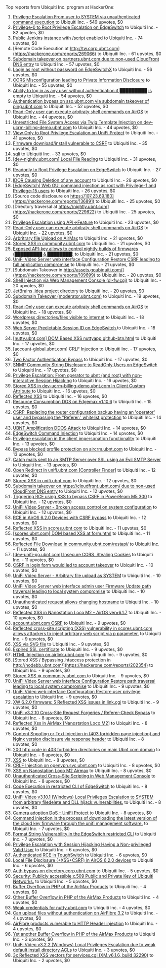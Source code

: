 Top reports from Ubiquiti Inc. program at HackerOne:

1. [Privilege Escalation From user to SYSTEM via unauthenticated command execution ](https://hackerone.com/reports/544928) to Ubiquiti Inc. - 549 upvotes, $0
2. [Privilege-0 to Root Privilege Escalation on EdgeSwitch](https://hackerone.com/reports/511025) to Ubiquiti Inc. - 82 upvotes, $0
3. [Public Jenkins instance with /script enabled](https://hackerone.com/reports/403402) to Ubiquiti Inc. - 74 upvotes, $0
4. [Remote Code Execution at http://tw.corp.ubnt.com](https://hackerone.com/reports/269066) to Ubiquiti Inc. - 61 upvotes, $0
5. [Subdomain takeover on partners.ubnt.com due to non-used CloudFront DNS entry](https://hackerone.com/reports/145224) to Ubiquiti Inc. - 57 upvotes, $0
6. [Login as root without password on EdgeSwitchX](https://hackerone.com/reports/512958) to Ubiquiti Inc. - 56 upvotes, $0
7. [CORS Misconfiguration leading to Private Information Disclosure](https://hackerone.com/reports/430249) to Ubiquiti Inc. - 55 upvotes, $0
8. [Ability to log in as any user without authentication if █████████ is empty](https://hackerone.com/reports/215053) to Ubiquiti Inc. - 54 upvotes, $0
9. [Authentication bypass on sso.ubnt.com via subdomain takeover of ping.ubnt.com](https://hackerone.com/reports/172137) to Ubiquiti Inc. - 52 upvotes, $0
10. [Read-Only user can execute arbitraty shell commands on AirOS](https://hackerone.com/reports/139398) to Ubiquiti Inc. - 44 upvotes, $0
11. [Unrestricted File System Access via Twig Template Injection on dev-ucrm-billing-demo.ubnt.com](https://hackerone.com/reports/301406) to Ubiquiti Inc. - 44 upvotes, $0
12. [View Only to Root Privilege Escalation on UniFi Protect](https://hackerone.com/reports/825764) to Ubiquiti Inc. - 41 upvotes, $0
13. [Firmware download/install vulnerable to CSRF](https://hackerone.com/reports/323852) to Ubiquiti Inc. - 35 upvotes, $0
14. [sqli](https://hackerone.com/reports/207695) to Ubiquiti Inc. - 33 upvotes, $0
15. [[dev-nightly.ubnt.com] Local File Reading](https://hackerone.com/reports/260420) to Ubiquiti Inc. - 31 upvotes, $0
16. [Readonly to Root Privilege Escalation on EdgeSwitch](https://hackerone.com/reports/796414) to Ubiquiti Inc. - 27 upvotes, $0
17. [IDOR Causing Deletion of any account](https://hackerone.com/reports/156537) to Ubiquiti Inc. - 26 upvotes, $0
18. [[EdgeSwitch] Web GUI command injection as root with Privilege-1 and Privilege-15 users](https://hackerone.com/reports/197958) to Ubiquiti Inc. - 26 upvotes, $0
19. [Source code disclosure on https://107.23.69.180](https://hackerone.com/reports/136891) to Ubiquiti Inc. - 25 upvotes, $0
20. [Directory traversal at https://nightly.ubnt.com](https://hackerone.com/reports/229622) to Ubiquiti Inc. - 25 upvotes, $0
21. [Privilege Escalation using API-\>Feature](https://hackerone.com/reports/239719) to Ubiquiti Inc. - 23 upvotes, $0
22. [Read-Only user can execute arbitraty shell commands on AirOS](https://hackerone.com/reports/128750) to Ubiquiti Inc. - 22 upvotes, $0
23. [Arbritrary file Upload on AirMax](https://hackerone.com/reports/73480) to Ubiquiti Inc. - 21 upvotes, $0
24. [Stored XSS in community.ubnt.com](https://hackerone.com/reports/179164) to Ubiquiti Inc. - 21 upvotes, $0
25. [Exposed API-key allows to control nightly builds of firmwares (█████████ & ████████)](https://hackerone.com/reports/179986) to Ubiquiti Inc. - 21 upvotes, $0
26. [UniFi Video Server web interface Configuration Restore CSRF leading to full application compromise](https://hackerone.com/reports/329749) to Ubiquiti Inc. - 21 upvotes, $0
27. [Subdomain Takeover in http://assets.goubiquiti.com/](https://hackerone.com/reports/109699) to Ubiquiti Inc. - 20 upvotes, $0
28. [Shell Injection via Web Management Console (dl-fw.cgi)](https://hackerone.com/reports/121940) to Ubiquiti Inc. - 20 upvotes, $0
29. [JetBrains .idea project directory](https://hackerone.com/reports/80990) to Ubiquiti Inc. - 20 upvotes, $0
30. [Subdomain Takeover (moderator.ubnt.com)](https://hackerone.com/reports/181665) to Ubiquiti Inc. - 19 upvotes, $0
31. [Read-Only user can execute arbitraty shell commands on AirOS](https://hackerone.com/reports/119317) to Ubiquiti Inc. - 18 upvotes, $0
32. [Wordpress directories/files visible to internet](https://hackerone.com/reports/201984) to Ubiquiti Inc. - 18 upvotes, $0
33. [Web Server Predictable Session ID on EdgeSwitch ](https://hackerone.com/reports/774393) to Ubiquiti Inc. - 18 upvotes, $0
34. [[nutty.ubnt.com] DOM Based XSS nuttyapp github-btn.html](https://hackerone.com/reports/200753) to Ubiquiti Inc. - 17 upvotes, $0
35. [[account-global.ubnt.com] CRLF Injection](https://hackerone.com/reports/145128) to Ubiquiti Inc. - 17 upvotes, $0
36. [Two Factor Authentication Bypass](https://hackerone.com/reports/350288) to Ubiquiti Inc. - 17 upvotes, $0
37. [SNMP Community String Disclosure to ReadOnly Users on EdgeSwitch](https://hackerone.com/reports/797988) to Ubiquiti Inc. - 17 upvotes, $0
38. [Privilege Escalation: From operator to ubnt (and root) with non-interactive Session Hijacking](https://hackerone.com/reports/241044) to Ubiquiti Inc. - 16 upvotes, $0
39. [Stored XSS in dev-ucrm-billing-demo.ubnt.com In Client Custom Attribute ](https://hackerone.com/reports/275515) to Ubiquiti Inc. - 16 upvotes, $0
40. [Reflected XSS](https://hackerone.com/reports/304175) to Ubiquiti Inc. - 16 upvotes, $0
41. [Resource Consumption DOS on Edgemax v1.10.6](https://hackerone.com/reports/406614) to Ubiquiti Inc. - 15 upvotes, $0
42. [CSRF: Replacing the router configuration backup having an 'operator' user and bypassing the "Referer:' whitelist protection](https://hackerone.com/reports/240098) to Ubiquiti Inc. - 14 upvotes, $0
43. [UBNT Amplification DDOS Attack](https://hackerone.com/reports/221625) to Ubiquiti Inc. - 14 upvotes, $0
44. [EdgeSwitch Command Injection](https://hackerone.com/reports/508256) to Ubiquiti Inc. - 14 upvotes, $0
45. [Privilege escalation in the client impersonation functionality](https://hackerone.com/reports/221454) to Ubiquiti Inc. - 13 upvotes, $0
46. [Bypass blocked profile protection on aircrm.ubnt.com](https://hackerone.com/reports/332631) to Ubiquiti Inc. - 13 upvotes, $0
47. [Catch mails sent to an SMTP Server over SSL using an Evil SMTP Server](https://hackerone.com/reports/519582) to Ubiquiti Inc. - 13 upvotes, $0
48. [Open Redirect in unifi.ubnt.com [Controller Finder]](https://hackerone.com/reports/141355) to Ubiquiti Inc. - 12 upvotes, $0
49. [Stored XSS in unifi.ubnt.com](https://hackerone.com/reports/142084) to Ubiquiti Inc. - 12 upvotes, $0
50. [Subdomain takeover on https://cloudfront.ubnt.com/ due to non-used CloudFront DNS entry](https://hackerone.com/reports/210188) to Ubiquiti Inc. - 12 upvotes, $0
51. [Triggering RCE using XSS to bypass CSRF in PowerBeam M5 300](https://hackerone.com/reports/289264) to Ubiquiti Inc. - 12 upvotes, $0
52. [UniFi Video Server - Broken access control on system configuration](https://hackerone.com/reports/129698) to Ubiquiti Inc. - 12 upvotes, $0
53. [RCE in AirOS 6.2.0 Devices with CSRF bypass](https://hackerone.com/reports/703659) to Ubiquiti Inc. - 12 upvotes, $0
54. [Reflected XSS in scores.ubnt.com](https://hackerone.com/reports/130889) to Ubiquiti Inc. - 11 upvotes, $0
55. [[scores.ubnt.com] DOM based XSS at form.html](https://hackerone.com/reports/158484) to Ubiquiti Inc. - 11 upvotes, $0
56. [Reflected File Download in community.ubnt.com/restapi/](https://hackerone.com/reports/107960) to Ubiquiti Inc. - 11 upvotes, $0
57. [[dev-unifi-go.ubnt.com] Insecure CORS, Stealing Cookies](https://hackerone.com/reports/219014) to Ubiquiti Inc. - 11 upvotes, $0
58. [CSRF in login form would led to account takeover](https://hackerone.com/reports/50703) to Ubiquiti Inc. - 10 upvotes, $0
59. [UniFi Video Server - Arbitrary file upload as SYSTEM](https://hackerone.com/reports/129641) to Ubiquiti Inc. - 10 upvotes, $0
60. [UniFi Video Server web interface admin user Firmware Update path traversal leading to local system compromise](https://hackerone.com/reports/330051) to Ubiquiti Inc. - 10 upvotes, $0
61. [Unauthenticated request allows changing hostname](https://hackerone.com/reports/802079) to Ubiquiti Inc. - 10 upvotes, $0
62. [Reflected XSS in Nanostation Loco M2 - AirOS ver=6.1.7](https://hackerone.com/reports/386570) to Ubiquiti Inc. - 10 upvotes, $0
63. [account.ubnt.com CSRF](https://hackerone.com/reports/101909) to Ubiquiti Inc. - 9 upvotes, $0
64. [Reflected cross-site scripting (XSS) vulnerability in scores.ubnt.com allows attackers to inject arbitrary web script via p parameter.](https://hackerone.com/reports/208622) to Ubiquiti Inc. - 9 upvotes, $0
65. [XSS via SVG file](https://hackerone.com/reports/212253) to Ubiquiti Inc. - 9 upvotes, $0
66. [Expired SSL certificate](https://hackerone.com/reports/220615) to Ubiquiti Inc. - 9 upvotes, $0
67. [HTML Injection on airlink.ubnt.com](https://hackerone.com/reports/226783) to Ubiquiti Inc. - 9 upvotes, $0
68. [Stored XSS / Bypassing .htaccess protection in http://nodebb.ubnt.com/](https://hackerone.com/reports/202354) to Ubiquiti Inc. - 9 upvotes, $0
69. [Stored XSS =\> community.ubnt.com ](https://hackerone.com/reports/294048) to Ubiquiti Inc. - 9 upvotes, $0
70. [UniFi Video Server web interface Configuration Restore path traversal leading to local system compromise](https://hackerone.com/reports/329770) to Ubiquiti Inc. - 9 upvotes, $0
71. [UniFi Video web interface Configuration Restore user privilege escalation](https://hackerone.com/reports/329659) to Ubiquiti Inc. - 9 upvotes, $0
72. [XW 6.2.0 firmware: 5 Reflected XSS issues in link.cgi](https://hackerone.com/reports/802498) to Ubiquiti Inc. - 9 upvotes, $0
73. [UniFi v3.2.10 Cross-Site Request Forgeries / Referer-Check Bypass](https://hackerone.com/reports/52635) to Ubiquiti Inc. - 8 upvotes, $0
74. [Reflected Xss in AirMax [Nanostation Loco M2]](https://hackerone.com/reports/149287) to Ubiquiti Inc. - 8 upvotes, $0
75. [Content Spoofing or Text Injection in (403 forbidden page injection) and Nginx version disclosure via response header](https://hackerone.com/reports/203391) to Ubiquiti Inc. - 8 upvotes, $0
76. [200 http code in 403 forbidden directories on main Ubnt.com domain](https://hackerone.com/reports/220150) to Ubiquiti Inc. - 8 upvotes, $0
77. [XSS](https://hackerone.com/reports/219170) to Ubiquiti Inc. - 8 upvotes, $0
78. [CRLF Injection on openvpn.svc.ubnt.com](https://hackerone.com/reports/232327) to Ubiquiti Inc. - 8 upvotes, $0
79. [XSS on Nanostation Loco M2 Airmax](https://hackerone.com/reports/158287) to Ubiquiti Inc. - 8 upvotes, $0
80. [Unauthenticated Cross-Site Scripting in Web Management Console](https://hackerone.com/reports/121941) to Ubiquiti Inc. - 8 upvotes, $0
81. [Code Execution in restricted CLI of EdgeSwitch](https://hackerone.com/reports/313245) to Ubiquiti Inc. - 8 upvotes, $0
82. [UniFi Video v3.10.1 (Windows) Local Privileges Escalation to SYSTEM from arbitrary filedelete and DLL hijack vulnerabilities.](https://hackerone.com/reports/530967) to Ubiquiti Inc. - 8 upvotes, $0
83. [Camera adoption DoS - UniFi Protect](https://hackerone.com/reports/1008579) to Ubiquiti Inc. - 8 upvotes, $0
84. [Command injection in the process of downloading the latest version of the cloud key firmware through the unifi management software.](https://hackerone.com/reports/183458) to Ubiquiti Inc. - 7 upvotes, $0
85. [Format String Vulnerability in the EdgeSwitch restricted CLI](https://hackerone.com/reports/311884) to Ubiquiti Inc. - 7 upvotes, $0
86. [Privilege Escalation with Session Hijacking Having a Non-privileged Valid User](https://hackerone.com/reports/242407) to Ubiquiti Inc. - 6 upvotes, $0
87. [Authenticated RCE in ToughSwitch](https://hackerone.com/reports/273449) to Ubiquiti Inc. - 6 upvotes, $0
88. [Local File Disclosure (+XSS+CSRF) in AirOS 6.2.0 devices](https://hackerone.com/reports/661647) to Ubiquiti Inc. - 6 upvotes, $0
89. [Auth bypass on directory.corp.ubnt.com](https://hackerone.com/reports/116504) to Ubiquiti Inc. - 5 upvotes, $0
90. [Security: Publicly accessible x.509 Public and Private Key of Ubiquiti Networks.](https://hackerone.com/reports/265701) to Ubiquiti Inc. - 5 upvotes, $0
91. [Buffer Overflow in PHP of the AirMax Products](https://hackerone.com/reports/73491) to Ubiquiti Inc. - 4 upvotes, $0
92. [Other Buffer Overflow in PHP of the AirMax Products](https://hackerone.com/reports/74004) to Ubiquiti Inc. - 4 upvotes, $0
93. [Weak credentials for nutty.ubnt.com](https://hackerone.com/reports/204052) to Ubiquiti Inc. - 4 upvotes, $0
94. [Can upload files without authentication on AirFibre 3.2](https://hackerone.com/reports/201529) to Ubiquiti Inc. - 4 upvotes, $0
95. [AirFibre products vulnerable to HTTP Header injection](https://hackerone.com/reports/203673) to Ubiquiti Inc. - 4 upvotes, $0
96. [Yet another Buffer Overflow in PHP of the AirMax Products](https://hackerone.com/reports/74025) to Ubiquiti Inc. - 3 upvotes, $0
97. [UniFi Video v3.2.2 (Windows) Local Privileges Escalation due to weak default install directory ACLs](https://hackerone.com/reports/140793) to Ubiquiti Inc. - 3 upvotes, $0
98. [3x Reflected XSS vectors for services.cgi (XM.v6.1.6, build 32290)](https://hackerone.com/reports/331368) to Ubiquiti Inc. - 2 upvotes, $0
